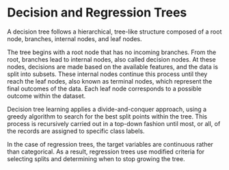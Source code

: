 # Decision and Regression Trees
A decision tree follows a hierarchical, tree-like structure composed of a root node, branches, internal nodes, and leaf nodes.

The tree begins with a root node that has no incoming branches. From the root, branches lead to internal nodes, also called decision nodes. At these nodes, decisions are made based on the available features, and the data is split into subsets. These internal nodes continue this process until they reach the leaf nodes, also known as terminal nodes, which represent the final outcomes of the data. Each leaf node corresponds to a possible outcome within the dataset.

Decision tree learning applies a divide-and-conquer approach, using a greedy algorithm to search for the best split points within the tree. This process is recursively carried out in a top-down fashion until most, or all, of the records are assigned to specific class labels.

In the case of regression trees, the target variables are continuous rather than categorical. As a result, regression trees use modified criteria for selecting splits and determining when to stop growing the tree.